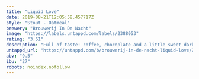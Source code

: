 ```yaml
---
title: "Liquid Love"
date: 2019-08-21T12:05:58.457717Z
style: "Stout - Oatmeal"
brewery: "Brouwerij In De Nacht"
image: "https://labels.untappd.com/labels/2388053"
rating: "3.51"
description: "Full of taste: coffee, chocoplate and a little sweet darkness from the malt with a cryspie ending..."
untappd_url: "https://untappd.com/b/brouwerij-in-de-nacht-liquid-love/2388053"
abv: "9.5"
ibu: "27"
robots: noindex,nofollow
---
```

